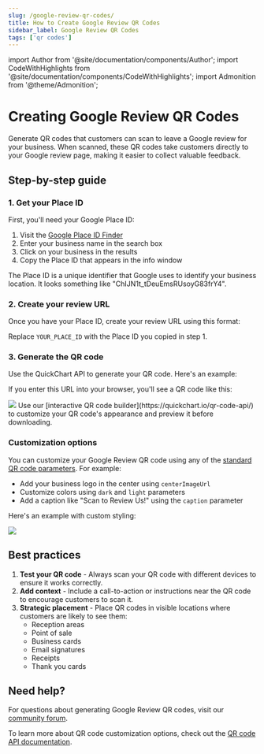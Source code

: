 ```yaml
---
slug: /google-review-qr-codes/
title: How to Create Google Review QR Codes
sidebar_label: Google Review QR Codes
tags: ['qr codes']
---
```


import Author from '@site/documentation/components/Author';
import CodeWithHighlights from '@site/documentation/components/CodeWithHighlights';
import Admonition from '@theme/Admonition';

# Creating Google Review QR Codes

Generate QR codes that customers can scan to leave a Google review for your business. When scanned, these QR codes take customers directly to your Google review page, making it easier to collect valuable feedback.

## Step-by-step guide

### 1. Get your Place ID

First, you'll need your Google Place ID:

1. Visit the [Google Place ID Finder](https://developers.google.com/maps/documentation/javascript/examples/places-placeid-finder)
2. Enter your business name in the search box
3. Click on your business in the results
4. Copy the Place ID that appears in the info window

<Admonition type="tip">
  The Place ID is a unique identifier that Google uses to identify your business location. It looks something like "ChIJN1t_tDeuEmsRUsoyG83frY4".
</Admonition>

### 2. Create your review URL

Once you have your Place ID, create your review URL using this format:

<CodeWithHighlights wrap code="https://search.google.com/local/writereview?**placeid=YOUR_PLACE_ID**" />

Replace `YOUR_PLACE_ID` with the Place ID you copied in step 1.

### 3. Generate the QR code

Use the QuickChart API to generate your QR code. Here's an example:

<CodeWithHighlights wrap code="https://quickchart.io/qr?**text=**https://search.google.com/local/writereview?placeid=YOUR_PLACE_ID" />

If you enter this URL into your browser, you'll see a QR code like this:

<img loading="lazy" src="https://quickchart.io/qr?text=https://search.google.com/local/writereview?placeid=YOUR_PLACE_ID" />

<Admonition type="tip">
  Use our [interactive QR code builder](https://quickchart.io/qr-code-api/) to customize your QR code's appearance and preview it before downloading.
</Admonition>

### Customization options

You can customize your Google Review QR code using any of the [standard QR code parameters](/documentation/qr-codes/#qr-code-parameters). For example:

- Add your business logo in the center using `centerImageUrl`
- Customize colors using `dark` and `light` parameters
- Add a caption like "Scan to Review Us!" using the `caption` parameter

Here's an example with custom styling:

<CodeWithHighlights wrap code="https://quickchart.io/qr?**text=**https://search.google.com/local/writereview?placeid=YOUR_PLACE_ID&**dark=**4285f4&**caption=**Scan to Review Us!&**captionFontSize=**15" />

<img loading="lazy" src="https://quickchart.io/qr?text=https://search.google.com/local/writereview?placeid=YOUR_PLACE_ID&dark=4285f4&caption=Scan to Review Us!&captionFontSize=15" />

## Best practices

1. **Test your QR code** - Always scan your QR code with different devices to ensure it works correctly.
2. **Add context** - Include a call-to-action or instructions near the QR code to encourage customers to scan it.
3. **Strategic placement** - Place QR codes in visible locations where customers are likely to see them:
   - Reception areas
   - Point of sale
   - Business cards
   - Email signatures
   - Receipts
   - Thank you cards

## Need help?

For questions about generating Google Review QR codes, visit our [community forum](https://community.quickchart.io/).

To learn more about QR code customization options, check out the [QR code API documentation](/documentation/qr-codes/).

<Author />
